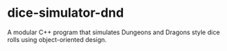 # dice-simulator-dnd
A modular C++ program that simulates Dungeons and Dragons style dice rolls using object-oriented design.
